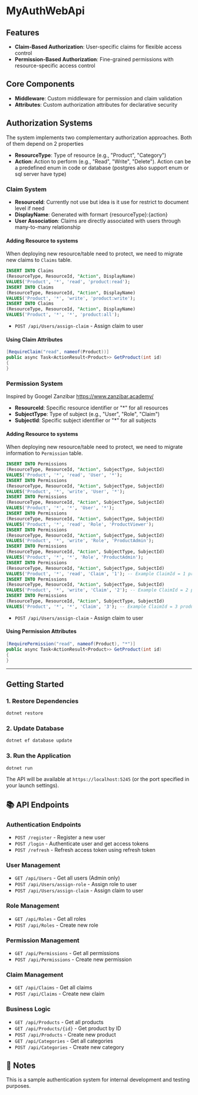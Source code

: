# MyAuthWebApi


## Features

- **Claim-Based Authorization**: User-specific claims for flexible access control
- **Permission-Based Authorization**: Fine-grained permissions with resource-specific access control

## Core Components

- **Middleware**: Custom middleware for permission and claim validation
- **Attributes**: Custom authorization attributes for declarative security

## Authorization Systems

The system implements two complementary authorization approaches. Both of them depend on 2 properties
- **ResourceType**: Type of resource (e.g., "Product", "Category")
- **Action**: Action to perform (e.g., "Read", "Write", "Delete"). Action can be a predefined enum in code or database (postgres also support enum or sql server have type)

### Claim System
- **ResourceId**: Currently not use but idea is it use for restrict to document level if need
- **DisplayName**: Generated with formart {resourceType}:{action}
- **User Association**: Claims are directly associated with users through many-to-many relationship

#### Adding Resource to systems
When deploying new resource/table need to protect, we need to migrate new claims to `Claims` table.
```sql
INSERT INTO Claims
(ResourceType, ResourceId, "Action", DisplayName)
VALUES('Product', '*', 'read', 'product:read');
INSERT INTO Claims
(ResourceType, ResourceId, "Action", DisplayName)
VALUES('Product', '*', 'write', 'product:write');
INSERT INTO Claims
(ResourceType, ResourceId, "Action", DisplayName)
VALUES('Product', '*', '*', 'product:all');
```

- `POST /api/Users/assign-claim` - Assign claim to user

#### Using Claim Attributes
```csharp
[RequireClaim("read", nameof(Product))]
public async Task<ActionResult<Product>> GetProduct(int id)
{
}
```

### Permission System
Inspired by Googel Zanzibar https://www.zanzibar.academy/
- **ResourceId**: Specific resource identifier or "*" for all resources
- **SubjectType**: Type of subject (e.g., "User", "Role", "Claim")
- **SubjectId**: Specific subject identifier or "*" for all subjects

#### Adding Resource to systems
When deploying new resource/table need to protect, we need to migrate information to `Permission` table.
```sql
INSERT INTO Permissions
(ResourceType, ResourceId, "Action", SubjectType, SubjectId)
VALUES('Product', '*', 'read', 'User', '*');
INSERT INTO Permissions
(ResourceType, ResourceId, "Action", SubjectType, SubjectId)
VALUES('Product', '*', 'write', 'User', '*');
INSERT INTO Permissions
(ResourceType, ResourceId, "Action", SubjectType, SubjectId)
VALUES('Product', '*', '*', 'User', '*');
INSERT INTO Permissions
(ResourceType, ResourceId, "Action", SubjectType, SubjectId)
VALUES('Product', '*', 'read', 'Role', 'ProductViewer');
INSERT INTO Permissions
(ResourceType, ResourceId, "Action", SubjectType, SubjectId)
VALUES('Product', '*', 'write', 'Role', 'ProductAdmin');
INSERT INTO Permissions
(ResourceType, ResourceId, "Action", SubjectType, SubjectId)
VALUES('Product', '*', '*', 'Role', 'ProductAdmin');
INSERT INTO Permissions
(ResourceType, ResourceId, "Action", SubjectType, SubjectId)
VALUES('Product', '*', 'read', 'Claim', '1'); -- Example ClaimId = 1 product:read
INSERT INTO Permissions
(ResourceType, ResourceId, "Action", SubjectType, SubjectId)
VALUES('Product', '*', 'write', 'Claim', '2'); -- Example ClaimId = 2 product:write
INSERT INTO Permissions
(ResourceType, ResourceId, "Action", SubjectType, SubjectId)
VALUES('Product', '*', '*', 'Claim', '3'); -- Example ClaimId = 3 product:all
```

- `POST /api/Users/assign-claim` - Assign claim to user

#### Using Permission Attributes

```csharp
[RequirePermission("read", nameof(Product), "*")]
public async Task<ActionResult<Product>> GetProduct(int id)
{
}
```

---
##  Getting Started

### 1. Restore Dependencies

```bash
dotnet restore
```

### 2. Update Database

```bash
dotnet ef database update
```

### 3. Run the Application

```bash
dotnet run
```

The API will be available at `https://localhost:5245` (or the port specified in your launch settings).


## 📚 API Endpoints

### Authentication Endpoints

- `POST /register` - Register a new user
- `POST /login` - Authenticate user and get access tokens
- `POST /refresh` - Refresh access token using refresh token

### User Management

- `GET /api/Users` - Get all users (Admin only)
- `POST /api/Users/assign-role` - Assign role to user
- `POST /api/Users/assign-claim` - Assign claim to user

### Role Management

- `GET /api/Roles` - Get all roles
- `POST /api/Roles` - Create new role

### Permission Management

- `GET /api/Permissions` - Get all permissions
- `POST /api/Permissions` - Create new permission

### Claim Management

- `GET /api/Claims` - Get all claims
- `POST /api/Claims` - Create new claim

### Business Logic

- `GET /api/Products` - Get all products
- `GET /api/Products/{id}` - Get product by ID
- `POST /api/Products` - Create new product
- `GET /api/Categories` - Get all categories
- `POST /api/Categories` - Create new category

## 📝 Notes

This is a sample authentication system for internal development and testing purposes.